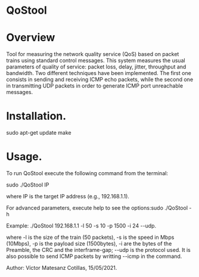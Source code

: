 # QoStool

# Overview
Tool for measuring the network quality service (QoS) based on packet trains using standard control messages. This system measures the usual parameters of quality of service: packet loss, delay, jitter, throughput and bandwidth. Two different techniques have been implemented. The first one consists in sending and receiving ICMP echo packets, while the second one in transmitting UDP packets in order to generate ICMP port unreachable messages.

# Installation.

sudo apt-get update
make

# Usage.

To run QoStool execute the following command from the terminal:

sudo ./QoStool IP

where IP is the target IP address (e.g., 192.168.1.1).

For advanced parameters, execute help to see the options:sudo ./QoStool -h

Example: ./QoStool 192.168.1.1 -l 50 -s 10 -p 1500 -i 24 --udp.

where -l is the size of the train (50 packets), -s is the speed in Mbps (10Mbps), -p is the payload size (1500bytes), -i are the bytes of the Preamble, the CRC and the interframe-gap; --udp is the protocol used. It is also possible to send ICMP packets by writting --icmp in the command.

Author: Víctor Matesanz Cotillas, 15/05/2021.

